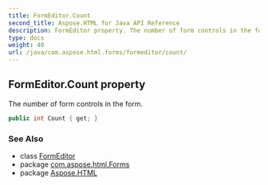 ```yaml
---
title: FormEditor.Count
second_title: Aspose.HTML for Java API Reference
description: FormEditor property. The number of form controls in the form
type: docs
weight: 40
url: /java/com.aspose.html.forms/formeditor/count/
---
```

## FormEditor.Count property

The number of form controls in the form.

```java
public int Count { get; }
```

### See Also

* class [FormEditor](../)
* package [com.aspose.html.Forms](../../formeditor/)
* package [Aspose.HTML](../../../)
